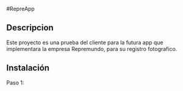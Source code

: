 #RepreApp

## Descripcion

Este proyecto es una prueba del cliente para la futura app que implementara la empresa Repremundo, para su registro fotografico.

## Instalación

Paso 1: 